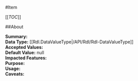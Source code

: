 #Item

[[_TOC_]]

##About

**Summary:**   
**Data Type:** [[Rdl.DataValueType|/API/Rdl/Rdl-DataValueType]]  
**Accepted Values:**   
**Default Value:** null  
**Impacted Features:**   
**Purpose:**   
**Usage:**   
**Caveats:**   

